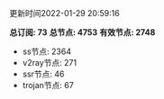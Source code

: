 更新时间2022-01-29 20:59:16

**总订阅: 73**
**总节点: 4753**
**有效节点: 2748**
- ss节点: 2364
- v2ray节点: 271
- ssr节点: 46
- trojan节点: 67
